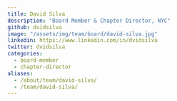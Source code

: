 ```yaml
---
title: David Silva
description: "Board Member & Chapter Director, NYC"
github: dvidsilva
image: "/assets/img/team/board/david-silva.jpg"
linkedin: https://www.linkedin.com/in/dvidsilva
twitter: dvidsilva
categories:
  - board-member
  - chapter-director
aliases:
  - /about/team/david-silva/
  - /team/david-silva/
---
```

